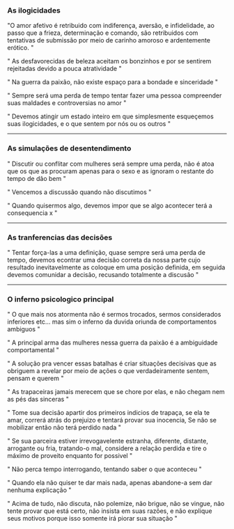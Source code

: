### As ilogicidades

"O amor afetivo é retribuido com indiferença, aversão, e infidelidade, ao passo que a frieza, determinação e comando, são retribuidos com tentativas de submissão por meio de carinho amoroso e ardentemente erótico. "

" As desfavorecidas de beleza aceitam os bonzinhos e por se sentirem rejeitadas devido a pouca atratividade "

" Na guerra da paixão, não existe espaço para a bondade e sinceridade "

" Sempre será uma perda de tempo tentar fazer uma pessoa compreender suas maldades e controversias no amor "

" Devemos atingir um estado inteiro em que simplesmente esqueçemos suas ilogicidades, e o que sentem por nós ou os outros "

----

### As simulações de desentendimento

" Discutir ou conflitar com mulheres será sempre uma perda, não é atoa que os que as procuram apenas para o sexo e as ignoram o restante do tempo de dão bem "

" Vencemos a discussão quando não discutimos "

" Quando quisermos algo, devemos impor que se algo acontecer terá a consequencia x "

----

### As tranferencias das decisões 

" Tentar força-las a uma definição, quase sempre será uma perda de tempo, devemos econtrar uma decisão correta da nossa parte cujo resultado inevitavelmente as coloque em uma posição definida, em seguida devemos comunidar a decisão, recusando totalmente a discusão "

---

### O inferno psicologico principal 

"  O que mais nos atormenta não é sermos trocados, sermos considerados inferiores etc... mas sim o inferno da duvida oriunda de comportamentos ambiguos "

" A principal arma das mulheres nessa guerra da paixão é a ambiguidade comportamental "

" A solução pra vencer essas batalhas é criar situações decisivas que as obriguem a revelar por meio de ações o que verdadeiramente sentem, pensam e querem "

" As trapaceiras jamais merecem que se chore por elas, e não chegam nem as pés das sinceras "

" Tome sua decisão apartir dos primeiros indicios de trapaça, se ela te amar, correrá atrás do prejuizo e tentará provar sua inocencia, Se não se mobilizar então não terá perdido nada " 

" Se sua parceira estiver irrevogavelente estranha, diferente, distante, arrogante ou fria, tratando-o mal, considere a relação perdida e tire o máximo de proveito enquanto for possivel "

" Não perca tempo interrogando, tentando saber o que aconteceu "

" Quando ela não quiser te dar mais nada, apenas abandone-a sem dar nenhuma explicação "

" Acima de tudo, não discuta, não polemize, não brigue, não se vingue, não tente provar que está certo, não insista em suas razões, e não explique seus motivos porque isso somente irá piorar sua situação "

